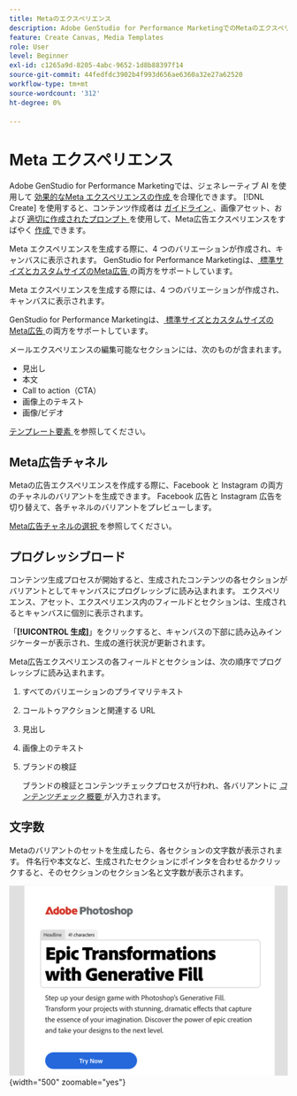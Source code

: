 ```yaml
---
title: Metaのエクスペリエンス
description: Adobe GenStudio for Performance MarketingでのMetaのエクスペリエンスをすべて説明します。
feature: Create Canvas, Media Templates
role: User
level: Beginner
exl-id: c1265a9d-8205-4abc-9652-1d8b88397f14
source-git-commit: 44fedfdc3902b4f993d656ae6360a32e27a62520
workflow-type: tm+mt
source-wordcount: '312'
ht-degree: 0%

---
```


# Meta エクスペリエンス

Adobe GenStudio for Performance Marketingでは、ジェネレーティブ AI を使用して [ 効果的なMeta エクスペリエンスの作成 ](/help/user-guide/create/create-meta-ad.md) を合理化できます。 [!DNL Create] を使用すると、コンテンツ作成者は [ ガイドライン ](/help/user-guide/guidelines/overview.md)、画像アセット、および [ 適切に作成されたプロンプト ](/help/user-guide/effective-prompts.md) を使用して、Meta広告エクスペリエンスをすばやく [ 作成 ](/help/user-guide/create/create-meta-ad.md) できます。

Meta エクスペリエンスを生成する際に、4 つのバリエーションが作成され、キャンバスに表示されます。 GenStudio for Performance Marketingは、[ 標準サイズとカスタムサイズのMeta広告 ](/help/user-guide/content/best-practices-for-templates.md#follow-channel-specific-template-guidelines) の両方をサポートしています。

Meta エクスペリエンスを生成する際には、4 つのバリエーションが作成され、キャンバスに表示されます。

GenStudio for Performance Marketingは、[ 標準サイズとカスタムサイズのMeta広告 ](/help/user-guide/templates/meta-template.md) の両方をサポートしています。

メールエクスペリエンスの編集可能なセクションには、次のものが含まれます。

* 見出し
* 本文
* Call to action（CTA）
* 画像上のテキスト
* 画像/ビデオ

[ テンプレート要素 ](/help/user-guide/content/use-templates.md#template-elements) を参照してください。

## Meta広告チャネル

Metaの広告エクスペリエンスを作成する際に、Facebook と Instagram の両方のチャネルのバリアントを生成できます。 Facebook 広告と Instagram 広告を切り替えて、各チャネルのバリアントをプレビューします。

[Meta広告チャネルの選択 ](/help/user-guide/create/create-meta-ad.md#choose-meta-ads-channel) を参照してください。

## プログレッシブロード

コンテンツ生成プロセスが開始すると、生成されたコンテンツの各セクションがバリアントとしてキャンバスにプログレッシブに読み込まれます。 エクスペリエンス、アセット、エクスペリエンス内のフィールドとセクションは、生成されるとキャンバスに個別に表示されます。

「**[!UICONTROL 生成]**」をクリックすると、キャンバスの下部に読み込みインジケーターが表示され、生成の進行状況が更新されます。

Meta広告エクスペリエンスの各フィールドとセクションは、次の順序でプログレッシブに読み込まれます。

1. すべてのバリエーションのプライマリテキスト
1. コールトゥアクションと関連する URL
1. 見出し
1. 画像上のテキスト
1. ブランドの検証

   ブランドの検証とコンテンツチェックプロセスが行われ、各バリアントに [_コンテンツチェック_ 概要 ](/help/user-guide/guidelines/brand-validation.md#content-check-summary) が入力されます。

## 文字数

Metaのバリアントのセットを生成したら、各セクションの文字数が表示されます。 件名行や本文など、生成されたセクションにポインタを合わせるかクリックすると、そのセクションのセクション名と文字数が表示されます。

![ 文字数 ](/help/assets/character-count.png){width="500" zoomable="yes"}
